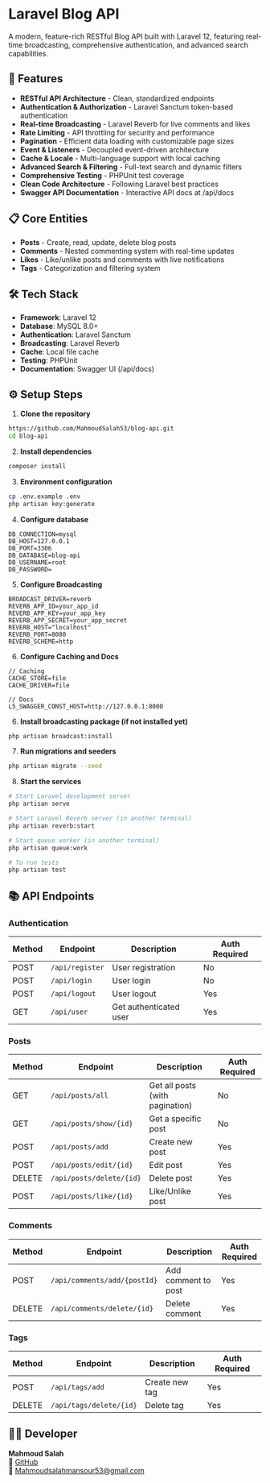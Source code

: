 # Laravel Blog API

A modern, feature-rich RESTful Blog API built with Laravel 12, featuring real-time broadcasting, comprehensive authentication, and advanced search capabilities.

## 🚀 Features

- **RESTful API Architecture** - Clean, standardized endpoints
- **Authentication & Authorization** - Laravel Sanctum token-based authentication
- **Real-time Broadcasting** - Laravel Reverb for live comments and likes
- **Rate Limiting** - API throttling for security and performance
- **Pagination** - Efficient data loading with customizable page sizes
- **Event & Listeners** - Decoupled event-driven architecture
- **Cache & Locale** - Multi-language support with local caching
- **Advanced Search & Filtering** - Full-text search and dynamic filters
- **Comprehensive Testing** - PHPUnit test coverage
- **Clean Code Architecture** - Following Laravel best practices
- **Swagger API Documentation** - Interactive API docs at /api/docs

## 📋 Core Entities

- **Posts** - Create, read, update, delete blog posts
- **Comments** - Nested commenting system with real-time updates
- **Likes** - Like/unlike posts and comments with live notifications
- **Tags** - Categorization and filtering system

## 🛠️ Tech Stack

- **Framework**: Laravel 12
- **Database**: MySQL 8.0+
- **Authentication**: Laravel Sanctum
- **Broadcasting**: Laravel Reverb
- **Cache**: Local file cache
- **Testing**: PHPUnit
- **Documentation**: Swagger UI (/api/docs)

## ⚙️ Setup Steps

1. **Clone the repository**
```bash
https://github.com/MahmoudSalah53/blog-api.git
cd blog-api
```

2. **Install dependencies**
```bash
composer install
```

3. **Environment configuration**
```bash
cp .env.example .env
php artisan key:generate
```

4. **Configure database**
```env
DB_CONNECTION=mysql
DB_HOST=127.0.0.1
DB_PORT=3306
DB_DATABASE=blog-api
DB_USERNAME=root
DB_PASSWORD=
```

5. **Configure Broadcasting**
```env
BROADCAST_DRIVER=reverb
REVERB_APP_ID=your_app_id
REVERB_APP_KEY=your_app_key
REVERB_APP_SECRET=your_app_secret
REVERB_HOST="localhost"
REVERB_PORT=8080
REVERB_SCHEME=http
```

6. **Configure Caching and Docs**
```env
// Caching
CACHE_STORE=file
CACHE_DRIVER=file

// Docs
L5_SWAGGER_CONST_HOST=http://127.0.0.1:8000
```

6. **Install broadcasting package (if not installed yet)**
```bash
php artisan broadcast:install
```

7. **Run migrations and seeders**
```bash
php artisan migrate --seed
```

8. **Start the services**
```bash
# Start Laravel development server
php artisan serve

# Start Laravel Reverb server (in another terminal)
php artisan reverb:start

# Start queue worker (in another terminal)
php artisan queue:work

# To run tests
php artisan test
```

## 📚 API Endpoints

### Authentication
| Method | Endpoint         | Description                | Auth Required |
|--------|------------------|----------------------------|---------------|
| POST   | `/api/register`  | User registration          | No            |
| POST   | `/api/login`     | User login                 | No            |
| POST   | `/api/logout`    | User logout                | Yes           |
| GET    | `/api/user`      | Get authenticated user     | Yes           |

### Posts
| Method | Endpoint                | Description                      | Auth Required |
|--------|-------------------------|----------------------------------|---------------|
| GET    | `/api/posts/all`        | Get all posts (with pagination)  | No            |
| GET    | `/api/posts/show/{id}`  | Get a specific post              | No            |
| POST   | `/api/posts/add`        | Create new post                  | Yes           |
| POST   | `/api/posts/edit/{id}`  | Edit post                        | Yes           |
| DELETE | `/api/posts/delete/{id}`| Delete post                      | Yes           |
| POST   | `/api/posts/like/{id}`  | Like/Unlike post                 | Yes           |

### Comments
| Method | Endpoint                       | Description                  | Auth Required |
|--------|--------------------------------|------------------------------|---------------|
| POST   | `/api/comments/add/{postId}`   | Add comment to post          | Yes           |
| DELETE | `/api/comments/delete/{id}`    | Delete comment               | Yes           |

### Tags
| Method | Endpoint               | Description         | Auth Required |
|--------|------------------------|---------------------|---------------|
| POST   | `/api/tags/add`         | Create new tag      | Yes           |
| DELETE | `/api/tags/delete/{id}` | Delete tag          | Yes           |

## 👨‍💻 Developer

**Mahmoud Salah**  
💼 [GitHub](https://github.com/MahmoudSalah53)  
📧 Mahmoudsalahmansour53@gmail.com  
